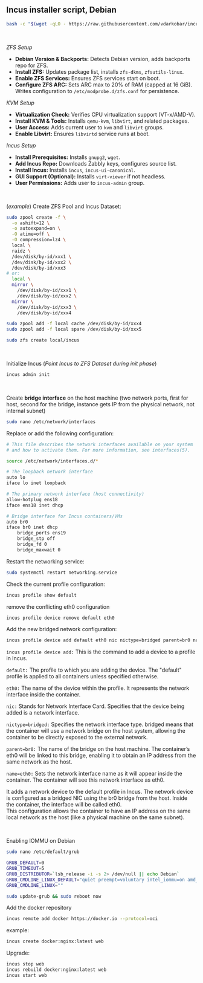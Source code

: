 ## Incus installer script, Debian  
  
```bash
bash -c "$(wget -qLO - https://raw.githubusercontent.com/vdarkobar/incus/main/script.sh)"
```

<br/>

*ZFS Setup*
- **Debian Version & Backports:** Detects Debian version, adds backports repo for ZFS.  
- **Install ZFS:** Updates package list, installs `zfs-dkms`, `zfsutils-linux`.  
- **Enable ZFS Services:** Ensures ZFS services start on boot.  
- **Configure ZFS ARC:** Sets ARC max to 20% of RAM (capped at 16 GiB). Writes configuration to `/etc/modprobe.d/zfs.conf` for persistence.  

*KVM Setup*
- **Virtualization Check:** Verifies CPU virtualization support (VT-x/AMD-V).  
- **Install KVM & Tools:** Installs `qemu-kvm`, `libvirt`, and related packages.  
- **User Access:** Adds current user to `kvm` and `libvirt` groups.  
- **Enable Libvirt:** Ensures `libvirtd` service runs at boot.  

*Incus Setup*
- **Install Prerequisites:** Installs `gnupg2`, `wget`.  
- **Add Incus Repo:** Downloads Zabbly keys, configures source list.  
- **Install Incus:** Installs `incus`, `incus-ui-canonical`.  
- **GUI Support (Optional):** Installs `virt-viewer` if not headless.
- **User Permissions:** Adds user to `incus-admin` group.  
  
<br/>
  
(*example*) Create ZFS Pool and Incus Dataset:  
```bash
sudo zpool create -f \
  -o ashift=12 \
  -o autoexpand=on \
  -O atime=off \
  -O compression=lz4 \
  local \
  raidz \
  /dev/disk/by-id/xxx1 \
  /dev/disk/by-id/xxx2 \
  /dev/disk/by-id/xxx3
# or:
  local \
  mirror \
    /dev/disk/by-id/xxx1 \
    /dev/disk/by-id/xxx2 \
  mirror \
    /dev/disk/by-id/xxx3 \
    /dev/disk/by-id/xxx4 
```
```bash
sudo zpool add -f local cache /dev/disk/by-id/xxx4
sudo zpool add -f local spare /dev/disk/by-id/xxx5
```
```bash
sudo zfs create local/incus
```  

<br/>

Initialize Incus (*Point Incus to ZFS Dataset during init phase*)
```bash
incus admin init
```  

<br/>

Create **bridge interface** on the host machine (two network ports, first for host, second for the bridge, instance gets IP from the physical network, not internal subnet) 
```bash
sudo nano /etc/network/interfaces
```

Replace or add the following configuration:
```bash
# This file describes the network interfaces available on your system
# and how to activate them. For more information, see interfaces(5).

source /etc/network/interfaces.d/*

# The loopback network interface
auto lo
iface lo inet loopback

# The primary network interface (host connectivity)
allow-hotplug ens18
iface ens18 inet dhcp

# Bridge interface for Incus containers/VMs
auto br0
iface br0 inet dhcp
    bridge_ports ens19
    bridge_stp off
    bridge_fd 0
    bridge_maxwait 0
```

Restart the networking service:
```bash
sudo systemctl restart networking.service
```

Check the current profile configuration:
```bash
incus profile show default
```

remove the conflicting eth0 configuration
```bash
incus profile device remove default eth0
```

Add the new bridged network configuration:
```bash
incus profile device add default eth0 nic nictype=bridged parent=br0 name=eth0
```  

`incus profile device add:`
This is the command to add a device to a profile in Incus.

`default:`
The profile to which you are adding the device.
The "default" profile is applied to all containers unless specified otherwise.

`eth0:`
The name of the device within the profile.
It represents the network interface inside the container.

`nic:`
Stands for Network Interface Card.
Specifies that the device being added is a network interface.

`nictype=bridged:`
Specifies the network interface type.
bridged means that the container will use a network bridge on the host system, allowing the container to be directly exposed to the external network.

`parent=br0:`
The name of the bridge on the host machine.
The container’s eth0 will be linked to this bridge, enabling it to obtain an IP address from the same network as the host.

`name=eth0:`
Sets the network interface name as it will appear inside the container.
The container will see this network interface as eth0.

It adds a network device to the default profile in Incus. The network device is configured as a bridged NIC using the br0 bridge from the host. Inside the container, the interface will be called eth0.  
This configuration allows the container to have an IP address on the same local network as the host (like a physical machine on the same subnet).

<br/>

Enabling IOMMU on Debian
```bash
sudo nano /etc/default/grub
```
```bash
GRUB_DEFAULT=0
GRUB_TIMEOUT=5
GRUB_DISTRIBUTOR=`lsb_release -i -s 2> /dev/null || echo Debian`
GRUB_CMDLINE_LINUX_DEFAULT="quiet preempt=voluntary intel_iommu=on amd_iommu=on iommu.passthrough=1"
GRUB_CMDLINE_LINUX=""
```
```bash
sudo update-grub && sudo reboot now
```
  
Add the docker repository
```bash
incus remote add docker https://docker.io --protocol=oci
```
example:
```bash
incus create docker:nginx:latest web
```
Upgrade:
```bash
incus stop web
incus rebuild docker:nginx:latest web
incus start web
```


